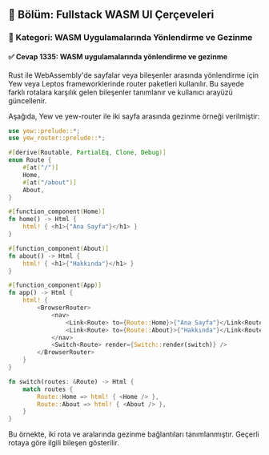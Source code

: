 ## 📘 Bölüm: Fullstack WASM UI Çerçeveleri  
### 🔹 Kategori: WASM Uygulamalarında Yönlendirme ve Gezinme  
#### ✅ Cevap 1335: WASM uygulamalarında yönlendirme ve gezinme

Rust ile WebAssembly'de sayfalar veya bileşenler arasında yönlendirme için Yew veya Leptos frameworklerinde router paketleri kullanılır. Bu sayede farklı rotalara karşılık gelen bileşenler tanımlanır ve kullanıcı arayüzü güncellenir.

Aşağıda, Yew ve yew-router ile iki sayfa arasında gezinme örneği verilmiştir:

```rust
use yew::prelude::*;
use yew_router::prelude::*;

#[derive(Routable, PartialEq, Clone, Debug)]
enum Route {
    #[at("/")]
    Home,
    #[at("/about")]
    About,
}

#[function_component(Home)]
fn home() -> Html {
    html! { <h1>{"Ana Sayfa"}</h1> }
}

#[function_component(About)]
fn about() -> Html {
    html! { <h1>{"Hakkında"}</h1> }
}

#[function_component(App)]
fn app() -> Html {
    html! {
        <BrowserRouter>
            <nav>
                <Link<Route> to={Route::Home}>{"Ana Sayfa"}</Link<Route>>
                <Link<Route> to={Route::About}>{"Hakkında"}</Link<Route>>
            </nav>
            <Switch<Route> render={Switch::render(switch)} />
        </BrowserRouter>
    }
}

fn switch(routes: &Route) -> Html {
    match routes {
        Route::Home => html! { <Home /> },
        Route::About => html! { <About /> },
    }
}
```

Bu örnekte, iki rota ve aralarında gezinme bağlantıları tanımlanmıştır. Geçerli rotaya göre ilgili bileşen gösterilir.
